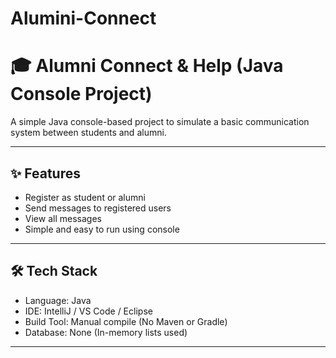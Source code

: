 # Alumini-Connect
# 🎓 Alumni Connect & Help (Java Console Project)

A simple Java console-based project to simulate a basic communication system between students and alumni.

---

## ✨ Features
- Register as student or alumni
- Send messages to registered users
- View all messages
- Simple and easy to run using console

---

## 🛠️ Tech Stack
- Language: Java
- IDE: IntelliJ / VS Code / Eclipse
- Build Tool: Manual compile (No Maven or Gradle)
- Database: None (In-memory lists used)

---

